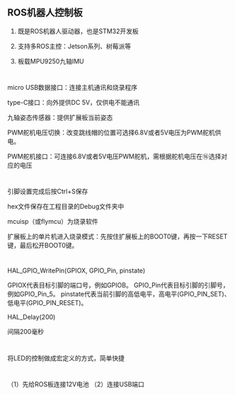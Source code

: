## ROS机器人控制板
1. 既是ROS机器人驱动器，也是STM32开发板

2. 支持多ROS主控：Jetson系列、树莓派等

3. 板载MPU9250九轴IMU

#
micro USB数据接口：连接主机通讯和烧录程序

type-C接口：向外提供DC 5V，仅供电不能通讯

九轴姿态传感器：提供扩展板当前姿态

PWM舵机电压切换：改变跳线帽的位置可选择6.8V或者5V电压为PWM舵机供电。

PWM舵机接口：可连接6.8V或者5V电压PWM舵机，需根据舵机电压在⑯选择对应的电压

# 
引脚设置完成后按Ctrl+S保存

hex文件保存在工程目录的Debug文件夹中

mcuisp（或flymcu）为烧录软件

扩展板上的单片机进入烧录模式：先按住扩展板上的BOOT0键，再按一下RESET键，最后松开BOOT0键。

#
HAL_GPIO_WritePin(GPIOX, GPIO_Pin, pinstate)

GPIOX代表目标引脚的端口号，例如GPIOB。
GPIO_Pin代表目标引脚的引脚号，例如GPIO_Pin_5。
pinstate代表当前引脚的高低电平，高电平(GPIO_PIN_SET)、低电平(GPIO_PIN_RESET)。

HAL_Delay(200)

间隔200毫秒
#
将LED的控制做成宏定义的方式，简单快捷
#
（1）先给ROS板连接12V电池
（2）连接USB端口